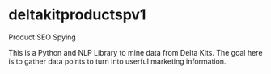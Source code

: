 # deltakitproductspv1
Product SEO Spying

This is a Python and NLP Library to mine data from Delta Kits. The goal here is to gather data points to turn into userful marketing information.
